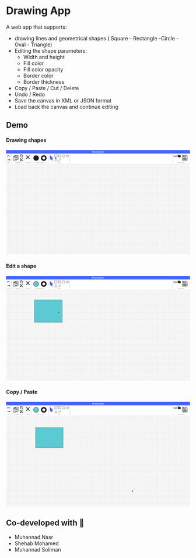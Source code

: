 # Drawing App

A web app that supports:

- drawing lines and geometrical shapes ( Square - Rectangle -Circle - Oval - Triangle)
- Editing the shape parameters:
  - Width and height
  - Fill color
  - Fill color opacity
  - Border color
  - Border thickness
- Copy / Paste / Cut / Delete
- Undo / Redo
- Save the canvas in XML or JSON format
- Load back the canvas and continue editing

## Demo

#### **Drawing shapes**

![Drawing_shapes](Demo/draw_shapes.gif)

#### **Edit a shape**

![Editing a shape](Demo/style_shape.gif)

#### **Copy / Paste**

![Copy / Paste](Demo/copy_paste.gif)

## Co-developed with 🤝

- Muhannad Nasr
- Shehab Mohamed
- Muhannad Soliman
